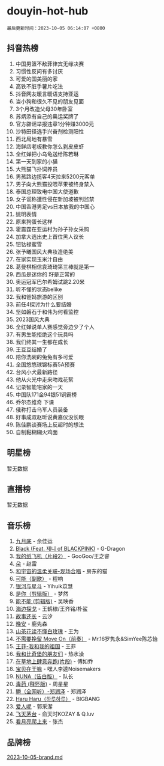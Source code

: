 # douyin-hot-hub

`最后更新时间：2023-10-05 06:14:07 +0800`

## 抖音热榜

1. 中国男篮不敌菲律宾无缘决赛
1. 习惯性反问有多讨厌
1. 可爱的国美丽的家
1. 高铁不脏手薯片吃法
1. 抖音网友暖言暖语支持亚运
1. 当小狗和很久不见的朋友见面
1. 3个月改造父母30年卧室
1. 苏炳添有自己的奥运奖牌了
1. 官方辟谣举报违章1分钟赚3000元
1. 沙特田径选手兴奋剂检测阳性
1. 西北局地有暴雪
1. 海鲜店老板教你怎么剥皮皮虾
1. 全红婵把小乌龟送给陈若琳
1. 第一天到家的小猫
1. 大熊猫飞扑饲养员
1. 男孩路边揽客4天拉来5200元客单
1. 男子向大熊猫投喂苹果被终身禁入
1. 泰国总理致电中国大使道歉
1. 女子谎称遭性侵在新加坡被判监禁
1. 中国香港男足vs日本放我的中国心
1. 姚明表情
1. 原来狗蛋长这样
1. 霍震霆在亚运村为孙子孙女采购
1. 加拿大选出史上首位黑人议长
1. 钮钴禄蜜雪
1. 张予曦国风大典妆造绝美
1. 在家实现玉米汁自由
1. 葛曼棋相信袁琦琦第三棒就是第一
1. 西瓜是迷你的 籽是正常的
1. 奥运冠军巴尔希姆试跳2.20米
1. 听不懂的状态belike
1. 我和爸妈旅游的区别
1. 前任4探讨为什么要结婚
1. 坚如磐石于和伟为何看监控
1. 2023国风大典
1. 全红婵说单人赛感觉旁边少了个人
1. 有男生能拒绝这个玩具吗
1. 我们终其一生都在成长
1. 王豆豆结婚了
1. 陪你洗碗的兔兔有多可爱
1. 全国悠悠球锦标赛5A预赛
1. 台风小犬最新路径
1. 他从火光中走来吻戏花絮
1. 记录智能宅家的一天
1. 中国队171金94银51铜霸榜
1. 乔尔杰维奇 下课
1. 俄称打击乌军人员装备
1. 好事成双赵昕说黄嘉仪没长眼
1. 陈佳鹏谈赛场上反超时的想法
1. 自制黏糊糊火鸡面

## 明星榜

暂无数据

## 直播榜

暂无数据

## 音乐榜

1. [九月底](https://sf3-cdn-tos.douyinstatic.com/obj/tos-cn-ve-2774/oMfewG4PDTFhF8iz3OGQ7ABH5i6fCgnMaoCbzZ) - 余佳运
1. [Black (Feat. 제니 of BLACKPINK)](https://sf3-cdn-tos.douyinstatic.com/obj/tos-cn-ve-2774/2eb92e2debbe4fe0a552bc099aef7f28) - G-Dragon
1. [我的纸飞机（片段2）](https://sf3-cdn-tos.douyinstatic.com/obj/tos-cn-ve-2774/oM2ZrKcg2CD5AeRB2gkeXOFB1IxAGJdZPazYHf) - GooGoo/王之睿
1. [朵](https://sf6-cdn-tos.douyinstatic.com/obj/tos-cn-ve-2774/932f5bdfcd7c47b880525e92ab8a4999) - 赵雷
1. [和宇宙的温柔关联-现场合唱](https://sf3-cdn-tos.douyinstatic.com/obj/tos-cn-ve-2774/o0hONGDYQBgk0e5bqDeQOonVmncA6tC2nBwZLT) - 房东的猫
1. [可能（副歌）](https://sf6-cdn-tos.douyinstatic.com/obj/tos-cn-ve-2774/cde1731888894259b333569393c2fb51) - 程响
1. [银河与星斗](https://sf6-cdn-tos.douyinstatic.com/obj/tos-cn-ve-2774/3cc0bf5f0ef140f7b6743a631bcf3c58) - Yihuik苡慧
1. [是你（剪辑版）](https://sf3-cdn-tos.douyinstatic.com/obj/tos-cn-ve-2774/46019dae783c4c969944217fe1cfafc4) - 梦然
1. [能不能 (剪辑版)](https://sf6-cdn-tos.douyinstatic.com/obj/tos-cn-ve-2774/fc4a6c45b4a34277ba4088e1d7fdff98) - 吴映香
1. [海边探戈](https://sf3-cdn-tos.douyinstatic.com/obj/tos-cn-ve-2774/os9gE0VQCGqt6VQkZDyBBYvfSDY0QFe3vVmubn) - 王鹤棣/王齐铭/朴鲨
1. [故事还长](https://sf3-cdn-tos.douyinstatic.com/obj/tos-cn-ve-2774/30a26758c8594f0ab81ac675c33ee2c5) - 云汐
1. [晚安](https://sf6-cdn-tos.douyinstatic.com/obj/tos-cn-ve-2774/a724c5e224464218839820f4e4fd632f) - 鹿先森
1. [山茶花读不懂白玫瑰](https://sf3-cdn-tos.douyinstatic.com/obj/tos-cn-ve-2774/osfn8B7DktrRHEPJgPCfDbw7QDQEkwC16BxZg9) - 王为
1. [不需要挽留 Move On（前奏）](https://sf3-cdn-tos.douyinstatic.com/obj/tos-cn-ve-2774/ooCBhgCCkF4nExzQL9WZSUbitfA8IsDkgQIYhe) - Mr.16罗隽永&SimYee陈芯怡
1. [王菲-我和我的祖国](https://sf6-cdn-tos.douyinstatic.com/obj/tos-cn-ve-2774/3ef0f373017541e18566595c96123cab) - 王菲
1. [我和比奇堡的朋友们](https://sf6-cdn-tos.douyinstatic.com/obj/tos-cn-ve-2774/f0505db981ea4a6d91453a15924a82aa) - 热水澡
1. [在草地上肆意奔跑(片段)](https://sf6-cdn-tos.douyinstatic.com/obj/tos-cn-ve-2774/8831d494742f45dabdfa8adb8b817259) - 傅如乔
1. [宝贝在干嘛](https://sf3-cdn-tos.douyinstatic.com/obj/tos-cn-ve-2774/okW4hBCfJI5B2ZEgTCtikhMW7IafzNrBQIYkpJ) - 嘿人李逵Noisemakers
1. [NUNA（告白版）](https://sf3-cdn-tos.douyinstatic.com/obj/tos-cn-ve-2774/a65828cbd8ce41a78a430a58b49f4feb) - 队长
1. [毒药 (释怀版)](https://sf6-cdn-tos.douyinstatic.com/obj/tos-cn-ve-2774/oYILMEAzspdZBIzy4frJNB8ZHPHWAhiwowd4Ad) - 周星星
1. [瞬（全网听）-郑润泽](https://sf6-cdn-tos.douyinstatic.com/obj/tos-cn-ve-2774/o4Vb9eJZClCZTnRQYy0BRSeHGrDtrkrQgIBvQt) - 郑润泽
1. [Haru Haru（하루하루）](https://sf3-cdn-tos.douyinstatic.com/obj/tos-cn-ve-2774/940c04aa98154ee7bdbaaa2ad9f28aec) - BIGBANG
1. [爱人呢](https://sf6-cdn-tos.douyinstatic.com/obj/tos-cn-ve-2774/2041dc10f3c442f1992b439a00eaf2ba) - 郭采潔
1. [飞天茅台](https://sf3-cdn-tos.douyinstatic.com/obj/tos-cn-ve-2774/o4GhTV5kIuMWmC2Ai1WzNglssgBfQaqQCSLxUU) - 俞天时KOZAY & Q.luv
1. [看月亮爬上来](https://sf3-cdn-tos.douyinstatic.com/obj/tos-cn-ve-2774/356c324112764016b25295e535f2daf0) - 张杰

## 品牌榜

[2023-10-05-brand.md](2023-10-05-brand.md)
